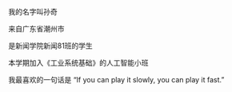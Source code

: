 我的名字叫孙奇

来自广东省潮州市

是新闻学院新闻81班的学生

本学期加入《工业系统基础》的人工智能小班

我最喜欢的一句话是 “If you can play it slowly, you can play it fast.”
